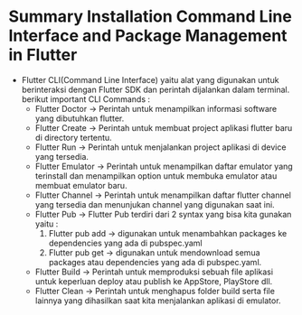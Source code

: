 # Summary Installation Command Line Interface and Package Management in Flutter

- Flutter CLI(Command Line Interface) yaitu alat yang digunakan untuk berinteraksi dengan Flutter SDK dan perintah dijalankan dalam terminal. berikut important CLI Commands :
  - Flutter Doctor -> Perintah untuk menampilkan informasi software yang dibutuhkan flutter.
  - Flutter Create -> Perintah untuk membuat project aplikasi flutter baru di directory tertentu.
  - Flutter Run -> Perintah untuk menjalankan project aplikasi di device yang tersedia.
  - Flutter Emulator -> Perintah untuk menampilkan daftar emulator yang terinstall dan menampilkan option untuk membuka emulator atau membuat emulator baru.
  - Flutter Channel -> Perintah untuk menampilkan daftar flutter channel yang tersedia dan menunjukan channel yang digunakan saat ini.
  - Flutter Pub -> Flutter Pub terdiri dari 2 syntax yang bisa kita gunakan yaitu :
    1. Flutter pub add -> digunakan untuk menambahkan packages ke dependencies yang ada di pubspec.yaml
    2. Flutter pub get -> digunakan untuk mendownload semua packages atau dependencies yang ada di pubspec.yaml.
  - Flutter Build -> Perintah untuk memproduksi sebuah file aplikasi untuk keperluan deploy atau publish ke AppStore, PlayStore dll.
  - Flutter Clean -> Perintah untuk menghapus folder build serta file lainnya yang dihasilkan saat kita menjalankan aplikasi di emulator.